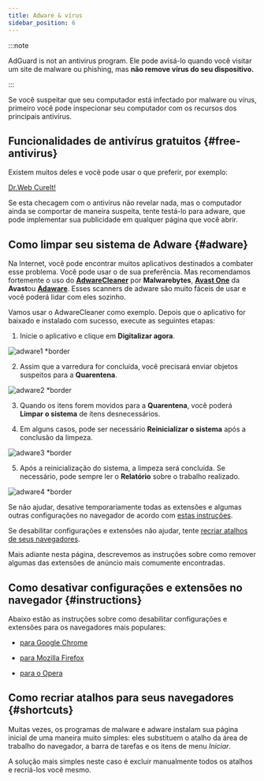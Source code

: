 ```yaml
---
title: Adware & vírus
sidebar_position: 6
---
```


:::note

AdGuard is not an antivirus program. Ele pode avisá-lo quando você visitar um site de malware ou phishing, mas **não remove vírus do seu dispositivo.**

:::

Se você suspeitar que seu computador está infectado por malware ou vírus, primeiro você pode inspecionar seu computador com os recursos dos principais antivírus.

## Funcionalidades de antivírus gratuitos {#free-antivirus}

Existem muitos deles e você pode usar o que preferir, por exemplo:

[Dr.Web CureIt!](http://www.freedrweb.com/cureit/?lng=en)

Se esta checagem com o antivírus não revelar nada, mas o computador ainda se comportar de maneira suspeita, tente testá-lo para adware, que pode implementar sua publicidade em qualquer página que você abrir.

## Como limpar seu sistema de Adware {#adware}

Na Internet, você pode encontrar muitos aplicativos destinados a combater esse problema. Você pode usar o de sua preferência. Mas recomendamos fortemente o uso do **[AdwareCleaner](https://www.malwarebytes.com/adwcleaner)** por **Malwarebytes**, **[Avast One](https://www.avast.com/c-adware-removal-tool)** da **Avast**ou **[Adaware](https://www.adaware.com)**. Esses scanners de adware são muito fáceis de usar e você poderá lidar com eles sozinho.

Vamos usar o AdwareCleaner como exemplo. Depois que o aplicativo for baixado e instalado com sucesso, execute as seguintes etapas:

1) Inicie o aplicativo e clique em **Digitalizar agora**.

![adware1 *border](https://cdn.adtidy.org/content/Kb/ad_blocker/guides/adware1.png)

2) Assim que a varredura for concluída, você precisará enviar objetos suspeitos para a **Quarentena**.

![adware2 *border](https://cdn.adtidy.org/content/Kb/ad_blocker/guides/adware2.png)

3) Quando os itens forem movidos para a **Quarentena**, você poderá **Limpar o sistema** de ítens desnecessários.

4) Em alguns casos, pode ser necessário **Reinicializar o sistema** após a conclusão da limpeza.

![adware3 *border](https://cdn.adtidy.org/content/Kb/ad_blocker/guides/adware3.png)

5) Após a reinicialização do sistema, a limpeza será concluída. Se necessário, pode sempre ler o **Relatório** sobre o trabalho realizado.

![adware4 *border](https://cdn.adtidy.org/content/Kb/ad_blocker/guides/adware4.png)

Se não ajudar, desative temporariamente todas as extensões e algumas outras configurações no navegador de acordo com [estas instruções](#instructions).

Se desabilitar configurações e extensões não ajudar, tente [recriar atalhos de seus navegadores](#shortcuts).

Mais adiante nesta página, descrevemos as instruções sobre como remover algumas das extensões de anúncio mais comumente encontradas.

## Como desativar configurações e extensões no navegador {#instructions}

Abaixo estão as instruções sobre como desabilitar configurações e extensões para os navegadores mais populares:

* [para Google Chrome](https://support.google.com/chrome/answer/187443?hl=en)

* [para Mozilla Firefox](https://support.mozilla.org/en-US/kb/disable-or-remove-add-ons)

* [para o Opera](https://help.opera.com/en/latest/customization/#extensions)

## Como recriar atalhos para seus navegadores {#shortcuts}

Muitas vezes, os programas de malware e adware instalam sua página inicial de uma maneira muito simples: eles substituem o atalho da área de trabalho do navegador, a barra de tarefas e os itens de menu *Iniciar*.

A solução mais simples neste caso é excluir manualmente todos os atalhos e recriá-los você mesmo.
